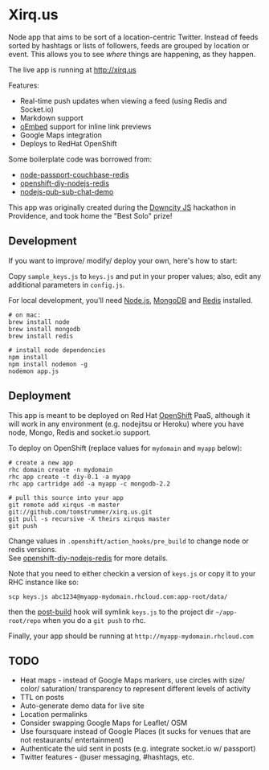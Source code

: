 # Xirq.us

Node app that aims to be sort of a location-centric Twitter.  Instead of feeds sorted by 
hashtags or lists of followers, feeds are grouped by location or event.  This allows you to
see *where* things are happening, as they happen.

The live app is running at http://xirq.us

Features:
* Real-time push updates when viewing a feed (using Redis and Socket.io)
* Markdown support
* [oEmbed](http://oembed.com/) support for inline link previews
* Google Maps integration
* Deploys to RedHat OpenShift

Some boilerplate code was borrowed from:
* [node-passport-couchbase-redis](https://github.com/hardlifeofapo/node-passport-couchbase-redis)
* [openshift-diy-nodejs-redis](https://github.com/eddie168/openshift-diy-nodejs-redis)
* [nodejs-pub-sub-chat-demo](https://github.com/steffenwt/nodejs-pub-sub-chat-demo)

This app was originally created during the [Downcity JS](http://downcityjs.com/) hackathon in Providence, and took home the "Best Solo" prize!


## Development

If you want to improve/ modify/ deploy your own, here's how to start:

Copy `sample_keys.js` to `keys.js` and put in your proper values; also, edit any additional
parameters in `config.js`.

For local development, you'll need [Node.js](http://nodejs.org), [MongoDB](http://mongodb.org) 
and [Redis](http://redis.io/) installed.

    # on mac: 
    brew install node
    brew install mongodb
    brew install redis

    # install node dependencies
    npm install
    npm install nodemon -g
    nodemon app.js 


## Deployment

This app is meant to be deployed on Red Hat [OpenShift](http://openshift.redhat.com/) 
PaaS, although it will work in any environment (e.g. nodejitsu or Heroku) where you have 
node, Mongo, Redis and socket.io support.  

To deploy on OpenShift (replace values for `mydomain` and `myapp` below):

    # create a new app
    rhc domain create -n mydomain
    rhc app create -t diy-0.1 -a myapp
    rhc app cartridge add -a myapp -c mongodb-2.2

    # pull this source into your app
    git remote add xirqus -m master git://github.com/tomstrummer/xirq.us.git
    git pull -s recursive -X theirs xirqus master
    git push
    
Change values in `.openshift/action_hooks/pre_build` to change node or redis versions.  
See [openshift-diy-nodejs-redis](https://github.com/eddie168/openshift-diy-nodejs-redis) 
for more details.

Note that you need to either checkin a version of `keys.js`  or copy it to your RHC instance
like so:

    scp keys.js abc1234@myapp-mydomain.rhcloud.com:app-root/data/
    
then the [post-build](.openshift/action_hooks/post-build) hook will symlink `keys.js` 
to the project dir `~/app-root/repo` when you do a `git push` to rhc.

Finally, your app should be running at `http://myapp-mydomain.rhcloud.com`


## TODO

* Heat maps - instead of Google Maps markers, use circles with size/ color/ 
  saturation/ transparency to represent different levels of activity
* TTL on posts
* Auto-generate demo data for live site
* Location permalinks
 * Consider swapping Google Maps for Leaflet/ OSM
* Use foursquare instead of Google Places (it sucks for venues that are not 
  restaurants/ entertainment)
* Authenticate the uid sent in posts (e.g. integrate socket.io w/ passport)
* Twitter features - @user messaging, #hashtags, etc.
